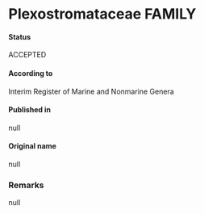 # Plexostromataceae FAMILY

#### Status
ACCEPTED

#### According to
Interim Register of Marine and Nonmarine Genera

#### Published in
null

#### Original name
null

### Remarks
null